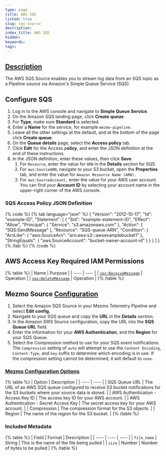 ```yaml
---
type: page
title: AWS SQS
listed: true
slug: sqs-source
description: 
index_title: AWS SQS
hidden: 
keywords: 
tags: 
---
```


## [Description](https://docs.mezmo.com/docs/aws-s3-via-sqs-pipeline-source#description)

The AWS SQS Source enables you to stream log data from an SQS topic as a Pipeline source via Amazon's Simple Queue Service (SQS). 

## Configure SQS

1. Log in to the AWS console and navigate to **Simple Queue Service**.
2. On the Amazon SQS landing page, click **Create queue**.
3. For **Type**, make sure **Standard** is selected. 
4. Enter a **Name** for the service, for example `mezmo-pipeline`. 
5. Leave all the other settings at the default, and at the bottom of the page click **Create queue**. 
6. On the **Queue details** page, select the **Access policy** tab. 
7. Click **Edit** for the Access p**olicy**, and enter the JSON definition at the end of these instructions.  
8. In the JSON definition, enter these values, then click **Save**.
    1. For `Resource`, enter the value for `ARN` in the **Details** section for SQS. 
    2. For `aws:SourceARN`, navigate to your S3 bucket, open the **Properties** tab, and enter the value for `Amazon Resource Name (ARN).`
    3. For `aws:SourceAccount,` enter the value for your AWS user account. You can find your **Account ID** by selecting your account name in the upper-right corner of the AWS console.

### SQS Access Policy JSON Definition

{% code %}
{% tab language="json" %}
{
    "Version": "2012-10-17",
    "Id": "example-ID",
    "Statement": [
        {
            "Sid": "example-statement-ID",
            "Effect": "Allow",
            "Principal": {
                "Service": "s3.amazonaws.com"
            },
            "Action": [
                "SQS:SendMessage"
            ],
            "Resource": "SQS-queue-ARN",
            "Condition": {
                "ArnLike": {
                    "aws:SourceArn": "arn:aws:s3:*:*:awsexamplebucket1"
                },
                "StringEquals": {
                    "aws:SourceAccount": "bucket-owner-account-id"
                 }
            }
        }
    ]
}
{% /tab %}
{% /code %}

## AWS Access Key Required IAM Permissions

{% table %}
| Name | Purpose | 
| ---- | ---- | 
| [`sqs:ReceiveMessage`](https://docs.aws.amazon.com/AWSSimpleQueueService/latest/APIReference/API_ReceiveMessage.html) | Operation | 
| [`sqs:DeleteMessage`](https://docs.aws.amazon.com/AWSSimpleQueueService/latest/APIReference/API_DeleteMessage.html) | Operation | 
{% /table %}

## Mezmo Source [Configuration](https://docs.mezmo.com/docs/aws-s3-via-sqs-pipeline-source#configuration)

1. Select the Amazon SQS Source in your Mezmo Telemetry Pipeline and select **Edit config.** 
2. Navigate to your SQS queue and copy the **URL** in the **Details** section. 
3. In the Amazon SWS Source configuration, copy the URL into the **SQS Queue URL** field. 
4. Enter the information for your **AWS Authentication**, and the **Region** for your SQS Queue.
5. Select the Compression method to use for your SQS event notifications. The `Compression` setting of `auto` will attempt to use the `Content Encoding`, `Content-Type`, and `key` suffix to determine which encoding is in use. If the compression setting cannot be determined, it will default to `none`.

### [Mezmo Configuration Options](https://docs.mezmo.com/docs/aws-s3-via-sqs-pipeline-source#mezmo-configuration-options)

{% table %}
| Option | Description | 
| ---- | ---- | 
| SQS Queue URL | The URL of an AWS SQS queue configured to receive S3 bucket notifications for the S3 buckets where your source data is stored. | 
| AWS Authentication - Access Key ID | The access key ID for your AWS account. | 
| AWS Authentication - Secret Access Key | The secret access key for your AWS account. | 
| Compression | The compression format for the S3 objects. | 
| Region | The name of the region for the S3 bucket. | 
{% /table %}

### Included Metadata

{% table %}
| Field | Format | Description | 
| ---- | ---- | ---- | 
| `file_name` | String | This is the name of the file being pulled | 
| `size` | Number | Number of bytes to be pulled | 
{% /table %}